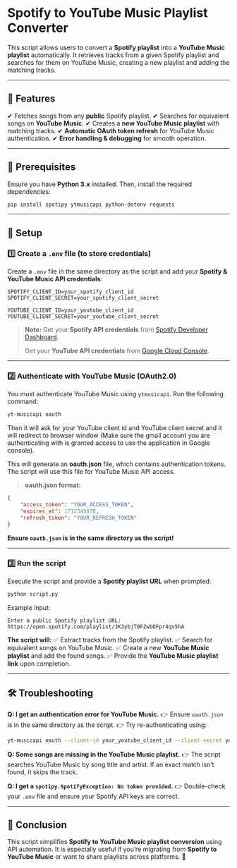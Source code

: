 # Spotify to YouTube Music Playlist Converter

This script allows users to convert a **Spotify playlist** into a **YouTube Music playlist** automatically. It retrieves tracks from a given Spotify playlist and searches for them on YouTube Music, creating a new playlist and adding the matching tracks.

---

## 🚀 Features
✔ Fetches songs from any **public** Spotify playlist.
✔ Searches for equivalent songs on **YouTube Music**.
✔ Creates a **new YouTube Music playlist** with matching tracks.
✔ **Automatic OAuth token refresh** for YouTube Music authentication.
✔ **Error handling & debugging** for smooth operation.

---

## 📌 Prerequisites
Ensure you have **Python 3.x** installed. Then, install the required dependencies:

```sh
pip install spotipy ytmusicapi python-dotenv requests
```

---

## 🔑 Setup

### 1️⃣ **Create a `.env` file** (to store credentials)

Create a `.env` file in the same directory as the script and add your **Spotify & YouTube Music API credentials**:

```
SPOTIFY_CLIENT_ID=your_spotify_client_id
SPOTIFY_CLIENT_SECRET=your_spotify_client_secret

YOUTUBE_CLIENT_ID=your_youtube_client_id
YOUTUBE_CLIENT_SECRET=your_youtube_client_secret
```

> **Note:** Get your **Spotify API credentials** from [Spotify Developer Dashboard](https://developer.spotify.com/dashboard/).
>
> Get your **YouTube API credentials** from [Google Cloud Console](https://console.cloud.google.com/apis/credentials).

---

### 2️⃣ **Authenticate with YouTube Music (OAuth2.0)**
You must authenticate YouTube Music using `ytmusicapi`. Run the following command:

```sh
yt-musicapi oauth
```

Then it will ask for your YouTube client id and YouTube client secret and it will redirect to browser window (Make sure the gmail account you are authenticating with is granted access to use the application in Google console).

This will generate an **oauth.json** file, which contains authentication tokens. The script will use this file for YouTube Music API access.

> **oauth.json format:**
```json
{
    "access_token": "YOUR_ACCESS_TOKEN",
    "expires_at": 1712345678,
    "refresh_token": "YOUR_REFRESH_TOKEN"
}
```

**Ensure `oauth.json` is in the same directory as the script!**

---

### 3️⃣ **Run the script**
Execute the script and provide a **Spotify playlist URL** when prompted:

```sh
python script.py
```

Example input:
```
Enter a public Spotify playlist URL: https://open.spotify.com/playlist/3K3ybjT0FZwbOFpr4qv5hA
```

**The script will:**
✅ Extract tracks from the Spotify playlist.
✅ Search for equivalent songs on YouTube Music.
✅ Create a new **YouTube Music playlist** and add the found songs.
✅ Provide the **YouTube Music playlist link** upon completion.

---

## 🛠 Troubleshooting
**Q: I get an authentication error for YouTube Music.**
👉 Ensure `oauth.json` is in the same directory as the script.
👉 Try re-authenticating using:
```sh
yt-musicapi oauth --client-id your_youtube_client_id --client-secret your_youtube_client_secret
```

**Q: Some songs are missing in the YouTube Music playlist.**
👉 The script searches YouTube Music by song title and artist. If an exact match isn’t found, it skips the track.

**Q: I get a `spotipy.SpotifyException: No token provided`.**
👉 Double-check your `.env` file and ensure your Spotify API keys are correct.

---

## 🎯 Conclusion
This script simplifies **Spotify to YouTube Music playlist conversion** using API automation. It is especially useful if you’re migrating from **Spotify to YouTube Music** or want to share playlists across platforms. 🚀

